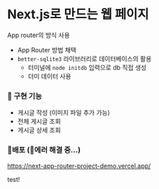 # Next.js로 만드는 웹 페이지

App router의 방식 사용

- App Router 방법 채택
- `better-sqlite3` 라이브러리로 데이터베이스의 활용
  - 터미널에 `node initdb` 입력으로 db 직접 생성
  - 더미 데이터 사용

### 🔸 구현 기능
- 게시글 작성 (이미지 파일 추가 가능)
- 전체 게시글 조회
- 게시글 상세 조회

### 🔸배포 (🚨에러 해결 중...)
https://next-app-router-project-demo.vercel.app/

test!
